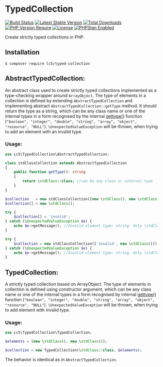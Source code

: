 # TypedCollection

[![Build Status](https://github.com/Lc5/TypedCollection/workflows/Build/badge.svg)](https://github.com/Lc5/TypedCollection/actions)
[![Latest Stable Version](http://poser.pugx.org/lc5/typed-collection/v)](https://packagist.org/packages/lc5/typed-collection) 
[![Total Downloads](http://poser.pugx.org/lc5/typed-collection/downloads)](https://packagist.org/packages/lc5/typed-collection)
[![PHP Version Require](http://poser.pugx.org/lc5/typed-collection/require/php)](https://packagist.org/packages/lc5/typed-collection)
[![License](http://poser.pugx.org/lc5/typed-collection/license)](https://packagist.org/packages/lc5/typed-collection) 
[![PHPStan Enabled](https://img.shields.io/badge/PHPStan-enabled-brightgreen.svg?style=flat)](https://phpstan.org/)

Create strictly typed collections in PHP.

## Installation

```
$ composer require lc5/typed-collection
```

## AbstractTypedCollection:

An abstract class used to create strictly typed collections implemented as a type-checking wrapper around ```ArrayObject```.
The type of elements in a collection is defined by extending ```AbstractTypedCollection``` and implementing abstract
```AbstractTypedCollection::getType``` method. It should return the type as a string, which can be any class name or one
of the internal types in a form recognised by the internal [gettype()](http://php.net/manual/en/function.gettype.php) function
(```"boolean", "integer", "double", "string", "array", "object", "resource", "NULL"```). ```\UnexpectedValueException```
will be thrown, when trying to add an element with an invalid type.
        
### Usage:
  
```php
use Lc5\TypedCollection\AbstractTypedCollection;

class stdClassCollection extends AbstractTypedCollection
{
    public function getType(): string
    {
        return \stdClass::class; //can be any class or internal type
    }
}

$collection   = new stdClassCollection([new \stdClass(), new \stdClass()]);
$collection[] = new \stdClass();

try {
    $collection[] = 'invalid';
} catch (\UnexpectedValueException $e) {
    echo $e->getMessage(); //Invalid element type: string. Only \stdClass is allowed.
}

try {
    $collection = new stdClassCollection(['invalid', new \stdClass()]);
} catch (\UnexpectedValueException $e) {
    echo $e->getMessage(); //Invalid element type: string. Only \stdClass is allowed.
}

```

## TypedCollection:

A strictly typed collection based on ArrayObject. The type of elements in collection is defined using constructor
argument, which can be any class name or one of the internal types in a form recognised by internal
[gettype()](http://php.net/manual/en/function.gettype.php) function (```"boolean", "integer", "double", "string",
"array", "object", "resource", "NULL"```). ```\UnexpectedValueException``` will be thrown, when trying to add element
with invalid type.

### Usage:

```php
use Lc5\TypedCollection\TypedCollection;

$elements = [new \stdClass(), new \stdClass()];

$collection = new TypedCollection(\stdClass::class, $elements);

```
The behavior is identical as in ```AbstractTypedCollection```.
